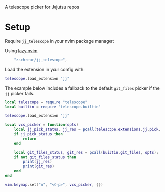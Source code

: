 A telescope picker for Jujutsu repos

# Setup

Require `jj_telescope` in your nvim package manager:

Using [lazy.nvim](https://github.com/folke/lazy.nvim)
```lua
    "zschreur/jj_telescope",
```

Load the extension in your config with:
```lua
telescope.load_extension "jj"
```

The example below includes a fallback to the default `git_files` picker if the `jj` picker fails.
```lua
local telescope = require "telescope"
local builtin = require "telescope.builtin"

telescope.load_extension "jj"

local vcs_picker = function(opts)
    local jj_pick_status, jj_res = pcall(telescope.extensions.jj.pick, opts);
    if jj_pick_status then
        return
    end

    local git_files_status, git_res = pcall(builtin.git_files, opts);
    if not git_files_status then
        print(jj_res)
        print(git_res)
    end
end

vim.keymap.set("n", "<C-p>", vcs_picker, {})
```
